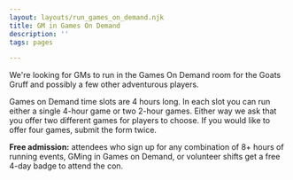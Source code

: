 ```yaml
---
layout: layouts/run_games_on_demand.njk
title: GM in Games On Demand
description: ''
tags: pages

---
```

We're looking for GMs to run in the Games On Demand room for the Goats Gruff and possibly a few other adventurous players.

Games on Demand time slots are 4 hours long. In each slot you can run either a single 4-hour game or two 2-hour games. Either way we ask that you offer two different games for players to choose. If you would like to offer four games, submit the form twice.

**Free admission:** attendees who sign up for any combination of 8+ hours of running events, GMing in Games on Demand, or volunteer shifts get a free 4-day badge to attend the con.